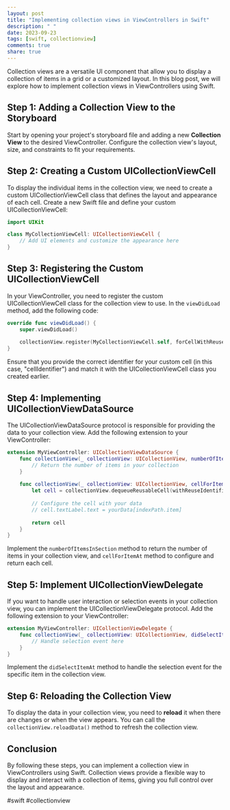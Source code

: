 ```yaml
---
layout: post
title: "Implementing collection views in ViewControllers in Swift"
description: " "
date: 2023-09-23
tags: [swift, collectionview]
comments: true
share: true
---
```


Collection views are a versatile UI component that allow you to display a collection of items in a grid or a customized layout. In this blog post, we will explore how to implement collection views in ViewControllers using Swift.

## Step 1: Adding a Collection View to the Storyboard

Start by opening your project's storyboard file and adding a new **Collection View** to the desired ViewController. Configure the collection view's layout, size, and constraints to fit your requirements.

## Step 2: Creating a Custom UICollectionViewCell

To display the individual items in the collection view, we need to create a custom UICollectionViewCell class that defines the layout and appearance of each cell. Create a new Swift file and define your custom UICollectionViewCell:

```swift
import UIKit

class MyCollectionViewCell: UICollectionViewCell {
    // Add UI elements and customize the appearance here
}
```

## Step 3: Registering the Custom UICollectionViewCell

In your ViewController, you need to register the custom UICollectionViewCell class for the collection view to use. In the `viewDidLoad` method, add the following code:

```swift
override func viewDidLoad() {
    super.viewDidLoad()
    
    collectionView.register(MyCollectionViewCell.self, forCellWithReuseIdentifier: "cellIdentifier")
}
```

Ensure that you provide the correct identifier for your custom cell (in this case, "cellIdentifier") and match it with the UICollectionViewCell class you created earlier.

## Step 4: Implementing UICollectionViewDataSource

The UICollectionViewDataSource protocol is responsible for providing the data to your collection view. Add the following extension to your ViewController:

```swift
extension MyViewController: UICollectionViewDataSource {
    func collectionView(_ collectionView: UICollectionView, numberOfItemsInSection section: Int) -> Int {
        // Return the number of items in your collection
    }
    
    func collectionView(_ collectionView: UICollectionView, cellForItemAt indexPath: IndexPath) -> UICollectionViewCell {
        let cell = collectionView.dequeueReusableCell(withReuseIdentifier: "cellIdentifier", for: indexPath) as! MyCollectionViewCell
        
        // Configure the cell with your data
        // cell.textLabel.text = yourData[indexPath.item]
        
        return cell
    }
}
```

Implement the `numberOfItemsInSection` method to return the number of items in your collection view, and `cellForItemAt` method to configure and return each cell.

## Step 5: Implement UICollectionViewDelegate

If you want to handle user interaction or selection events in your collection view, you can implement the UICollectionViewDelegate protocol. Add the following extension to your ViewController:

```swift
extension MyViewController: UICollectionViewDelegate {
    func collectionView(_ collectionView: UICollectionView, didSelectItemAt indexPath: IndexPath) {
        // Handle selection event here
    }
}
```

Implement the `didSelectItemAt` method to handle the selection event for the specific item in the collection view.

## Step 6: Reloading the Collection View

To display the data in your collection view, you need to **reload** it when there are changes or when the view appears. You can call the `collectionView.reloadData()` method to refresh the collection view.

## Conclusion

By following these steps, you can implement a collection view in ViewControllers using Swift. Collection views provide a flexible way to display and interact with a collection of items, giving you full control over the layout and appearance.

#swift #collectionview